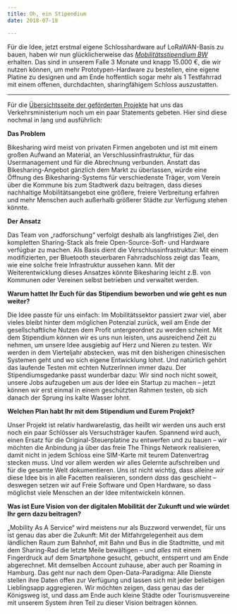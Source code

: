 ```yaml
---
title: Oh, ein Stipendium
date: 2018-07-18

---
```


Für die Idee, jetzt erstmal eigene Schlosshardware auf LoRaWAN-Basis zu bauen, haben wir nun glücklicherweise das [*Mobilitätsstipendium BW*](https://vm.baden-wuerttemberg.de/de/verkehrspolitik/zukunftskonzepte/digitale-mobilitaet/mobilitaetsstipendium-bw/) erhalten. Das sind in unserem Falle 3 Monate und knapp 15.000&nbsp;€, die wir nutzen können, um mehr Prototypen-Hardware zu bestellen, eine eigene Platine zu designen und am Ende hoffentlich sogar mehr als 1 Testfahrrad mit einem offenen, durchdachten, sharingfähigem Schloss auszustatten.

----

Für die [Übersichtsseite der geförderten Projekte](https://vm.baden-wuerttemberg.de/de/verkehrspolitik/zukunftskonzepte/digitale-mobilitaet/mobilitaetsstipendium-bw/) hat uns das Verkehrsministerium noch um ein paar Statements gebeten. Hier sind diese nochmal in lang und ausführlich:

**Das Problem**

Bikesharing wird meist von privaten Firmen angeboten und ist mit einem großen Aufwand an Material, an Verschlussinfrastruktur, für das Usermanagement und für die Abrechnung verbunden. Anstatt das Bikesharing-Angebot gänzlich dem Markt zu überlassen, würde eine Öffnung des Bikesharing-Systems für verschiedenste Träger, vom Verein über die Kommune bis zum Stadtwerk dazu beitragen, dass dieses nachhaltige Mobilitätsangebot eine größere, freiere Verbreitung erfahren und mehr Menschen auch außerhalb größerer Städte zur Verfügung stehen könnte.

**Der Ansatz**

Das Team von „radforschung“ verfolgt deshalb als langfristiges Ziel, den kompletten Sharing-Stack als freie Open-Source-Soft- und Hardware verfügbar zu machen. Als Basis dient die Verschlussinfrastruktur: Mit einem modifizierten, per Bluetooth steuerbaren Fahrradschloss zeigt das Team, wie eine solche freie Infrastruktur aussehen kann. Mit der Weiterentwicklung dieses Ansatzes könnte Bikesharing leicht z.B. von Kommunen oder Vereinen selbst betrieben und verwaltet werden.

**Warum hattet Ihr Euch für das Stipendium beworben und wie geht es nun weiter?**

Die Idee passte für uns einfach: Im Mobilitätssektor passiert zwar viel, aber vieles bleibt hinter dem möglichen Potenzial zurück, weil am Ende der gesellschaftliche Nutzen dem Profit untergeordnet zu werden scheint. Mit dem Stipendium können wir es uns nun leisten, uns ausreichend Zeit zu nehmen, um unsere Idee ausgiebig auf Herz und Nieren zu testen. Wir werden in dem Vierteljahr abstecken, was mit den bisherigen chinesischen Systemen geht und wo sich eigene Entwicklung lohnt. Und natürlich gehört das laufende Testen mit echten NutzerInnen immer dazu. Der Stipendiumsgedanke passt wunderbar dazu: Wir sind noch nicht soweit, unsere Jobs aufzugeben um aus der Idee ein Startup zu machen – jetzt können wir erst einmal in einem geschützten Rahmen testen, ob sich danach der Sprung ins kalte Wasser lohnt.

**Welchen Plan habt Ihr mit dem Stipendium und Eurem Projekt?**

Unser Projekt ist relativ hardwarelastig, das heißt wir werden uns auch erst noch ein paar Schlösser als Versuchsträger kaufen. Spannend wird auch, einen Ersatz für die Original-Steuerplatine zu entwerfen und zu bauen – wir möchten die Anbindung ja über das freie The Things Network realisieren, damit nicht in jedem Schloss eine SIM-Karte mit teurem Datenvertrag stecken muss. Und vor allem werden wir alles Gelernte aufschreiben und für die gesamte Welt dokumentieren. Uns ist nicht wichtig, dass alleine *wir* diese Idee bis in alle Facetten realisieren, sondern *dass* das geschieht – deswegen setzen wir auf Freie Software und Open Hardware, so dass möglichst viele Menschen an der Idee mitentwickeln können.

**Was ist Eure Vision von der digitalen Mobilität der Zukunft und wie würdet Ihr gern dazu beitragen?**

„Mobility As A Service“ wird meistens nur als Buzzword verwendet, für uns ist genau das aber die Zukunft: Mit der Mitfahrgelegenheit aus dem ländlichen Raum zum Bahnhof, mit Bahn und Bus in die Stadtmitte, und mit dem Sharing-Rad die letzte Meile bewältigen – und *alles* mit einem Fingerdruck auf dem Smartphone gesucht, gebucht, entsperrt und am Ende abgerechnet. Mit demselben Account zuhause, aber auch per Roaming in Hamburg. Das geht nur nach dem Open-Data-Paradigma: Alle Dienste stellen ihre Daten offen zur Verfügung und lassen sich mit jeder beliebigen Lieblingsapp aggregieren. Wir möchten zeigen, dass genau das der Königsweg ist, und dass am Ende auch kleine Städte oder Tourismusvereine mit unserem System ihren Teil zu dieser Vision beitragen können.
